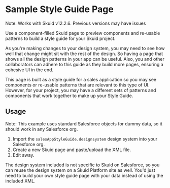# Sample Style Guide Page

Note: Works with Skuid v12.2.6. Previous versions may have issues

Use a component-filled Skuid page to preview components and re-usable patterns to build a style guide for your Skuid project.

As you're making changes to your design system, you may need to see how well that change might sit with the rest of the design. So having a page that shows all the design patterns in your app can be useful. Also, you and other collaborators can adhere to this guide as they build more pages, ensuring a cohesive UI in the end.

This page is built as a style guide for a sales application so you may see components or re-usable patterns that are relevant to this type of UI. However, for your project, you may have a different sets of patterns and components that work together to make up your Style Guide.

## Usage
Note: This example uses standard Salesforce objects for dummy data, so it should work in any Salesforce org.

1. Import the `salesAppStyleGuide.designsystem` design system into your Salesforce org.
2. Create a new Skuid page and paste/upload the XML file.
3. Edit away.

The design system included is not specific to Skuid on Salesforce, so you can reuse the design system on a Skuid Platform site as well. You'd just need to build your own style guide page with your data instead of using the included XML.